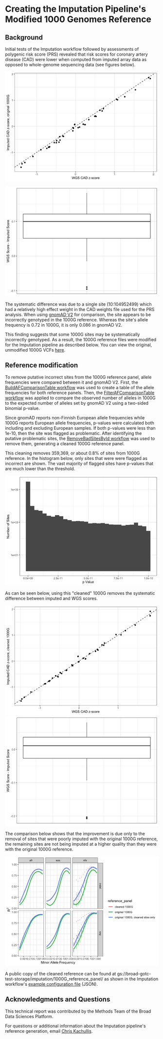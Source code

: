 # Creating the Imputation Pipeline's Modified 1000 Genomes Reference

## Background
Initial tests of the Imputation workflow followed by assessments of polygenic risk score (PRS) revealed that risk scores for coronary artery disease (CAD) were lower when computed from imputed array data as opposed to whole-genome sequencing data (see figures below).

![](imputed_vs_wgs_scores_original_1kg-1.png)

![](imputed_vs_wgs_scores_original_1kg-2.png)

The systematic difference was due to a single site (10:104952499) which had a relatively high effect weight in the CAD weights file used for the PRS analysis. When using [gnomAD V2](https://gnomad.broadinstitute.org/) for comparison, the site appears to be incorrectly genotyped in the 1000G reference. Whereas the site's allele frequency is 0.72 in 1000G, it is only 0.086 in gnomAD V2. 

This finding suggests that some 1000G sites may be systematically incorrectly genotyped. As a result, the 1000G reference files were modified for the Imputation pipeline as described below. You can view the original, unmodified 1000G VCFs [here](https://ftp.1000genomes.ebi.ac.uk/vol1/ftp/release/20130502/). 

## Reference modification 
To remove putative incorrect sites from the 1000G reference panel, allele frequencies were compared between it and gnomAD V2. First, the [BuildAFComparisonTable workflow](https://github.com/broadinstitute/warp/tree/develop/scripts/BuildAFComparisonTable.wdl) was used to create a table of the allele frequencies for both reference panels. Then, the [FilterAFComparisonTable workflow](https://github.com/broadinstitute/warp/tree/develop/scripts/FilterAFComparisonTable.wdl) was applied to compare the observed number of alleles in 1000G to the expected number of alleles set by gnomAD V2 using a two-sided binomial p-value. 

Since gnomAD reports non-Finnish European allele frequencies while 1000G reports European allele frequencies, p-values were calculated both including and excluding European samples. If both p-values were less than 1e-10, then the site was flagged as problematic. After identifying the putative problematic sites, the [RemoveBadSitesById workflow](https://github.com/broadinstitute/warp/tree/develop/scripts/RemoveBadSitesById.wdl) was used to remove them, generating a cleaned 1000G reference panel. 

This cleaning removes 359,369, or about 0.8% of sites from 1000G reference. In the histogram below, only sites that were were flagged as incorrect are shown. The vast majority of flagged sites have p-values that are much lower than the threshold.

![](method_2_p-value_histogram-1.png)

As can be seen below, using this "cleaned" 1000G removes the systematic difference between imputed and WGS scores.

![](imputed_vs_wgs_scores_cleaned_method_2_1kg-1.png)
![](imputed_vs_wgs_scores_cleaned_method_2_1kg-2.png)

The comparison below shows that the improvement is due only to the removal of sites that were poorly imputed with the original 1000G reference, the remaining sites are not being imputed at a higher quality than they were with the original 1000G reference. 

![](cleaned_vs_original_compare_to_gnomad_af_method_correlations-1.png)

A public copy of the cleaned reference can be found at gs://broad-gotc-test-storage/imputation/1000G_reference_panel/ as shown in the Imputation workflow's [example configuration file](https://github.com/broadinstitute/warp/blob/master/pipelines/wdl/arrays/imputation/example_inputs.json) (JSON).


## Acknowledgments and Questions
This technical report was contributed by the Methods Team of the Broad Data Sciences Platform. 

For questions or additional information about the Imputation pipeline's reference generation, email [Chris Kachullis](mailto:ckachuli@broadinstitute.org).